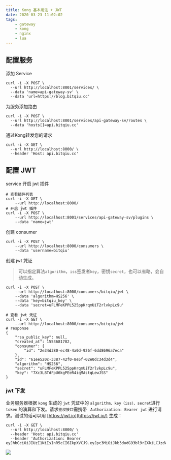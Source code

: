 ```yaml
---
title: Kong 基本用法 + JWT
date: 2020-03-23 11:02:02
tags:
    - gateway
    - kong
    - nginx
    - lua
---
```

<!--more-->
## 配置服务

添加 Service

```shell
curl -i -X POST \
  --url http://localhost:8001/services/ \
  --data 'name=api-gateway-sv' \
  --data 'url=https://blog.bitqiu.cc'
```

 为服务添加路由

```shell
curl -i -X POST \
  --url http://localhost:8001/services/api-gateway-sv/routes \
  --data 'hosts[]=api.bitqiu.cc'
```

通过Kong转发您的请求

```shell
curl -i -X GET \
  --url http://localhost:8000/ \
  --header 'Host: api.bitqiu.cc'
```

## 配置 JWT

service 开启 jwt 插件

```shell
# 查看插件列表
curl -i -X GET \
	--url http://localhost:8000/
# 开启 jwt 插件
curl -i -X POST \
	--url http://localhost:8001/services/api-gateway-sv/plugins \
	--data 'name=jwt'
```

创建 consumer

```shell
curl -i -X POST \
	--url http://localhost:8000/consumers \
	--data 'username=bitqiu'
```

创建 jwt 凭证

> 可以指定算法`algorithm`，`iss`签发者`key`，密钥`secret`，也可以省略，会自动生成。

```shell
curl -i -X POST \
	--url http://localhost:8000/consumers/bitqiu/jwt \
	--data 'algorithm=HS256' \
	--data 'key=bitqiu_key' \
	--data 'secret=uFLMFeKPPL525ppKrqmUiT2rlvkpLc9u'

# 查看 jwt 凭证
curl -i -X GET \
	--url http://localhost:8000/consumers/bitqiu/jwt
# response
{
    "rsa_public_key": null,
    "created_at": 1553681782,
    "consumer": {
        "id": "2e34d380-ec48-4a0d-926f-6dd8696a7eca"
    },
    "id": "61ee520c-3387-42f0-8e5f-02e0dc34d3d4",
    "algorithm": "HS256",
    "secret": "uFLMFeKPPL525ppKrqmUiT2rlvkpLc9u",
    "key": "7Xc3L8TdFpU6kgPEeR4iqMAstqLewJSS"
}
```

### jwt 下发

业务服务器根据 `kong` 生成的 `jwt` 凭证中的 `algorithm、key（iss）、secret`进行 `token` 的演算和下发。请求`鉴权接口`需携带
` Authorization: Bearer jwt` 进行请求。测试的话可以用 [https://jwt.io](https://jwt.io/) 生成：


```shell
curl -i -X GET \
  --url http://localhost:8000/ \
  --header 'Host: api.bitqiu.cc'
  --header 'Authorization: Bearer eyJhbGciOiJIUzI1NiIsInR5cCI6IkpXVCJ9.eyJpc3MiOiJkb3dudG93bl9rZXkiLCJzdWIiOiIxMjM0NTY3ODkwIiwibmFtZSI6IkpvaG4gRG9lIiwiaWF0IjoxNTE2MjM5MDIyfQ.nDvZa6Nu9cLxO36jnXsHwYIxrNLrDomJgvKJ5gihn4k'
```

![](https://i.loli.net/2021/03/11/COTYlxoSHP6m8yM.png)